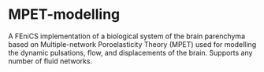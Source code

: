 # MPET-modelling
A FEniCS implementation of a biological system of the brain parenchyma based on Multiple-network Poroelasticity Theory (MPET) used for modelling the dynamic pulsations, flow, and displacements of the brain. Supports any number of fluid networks.
